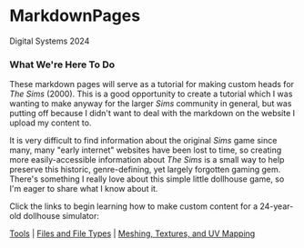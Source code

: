 # MarkdownPages
Digital Systems 2024

### What We're Here To Do
These markdown pages will serve as a tutorial for making custom heads for *The Sims* (2000). This is a good opportunity to create a tutorial which I was wanting to make anyway for the larger *Sims* community in general, but was putting off because I didn't want to deal with the markdown on the website I upload my content to.  

It is very difficult to find information about the original *Sims* game since many, many "early internet" websites have been lost to time, so creating more easily-accessible information about *The Sims* is a small way to help preserve this historic, genre-defining, yet largely forgotten gaming gem. There's something I really love about this simple little dollhouse game, so I'm eager to share what I know about it.  

Click the links to begin learning how to make custom content for a 24-year-old dollhouse simulator: 

[Tools](tools.md) | [Files and File Types](skn2objcxm.md) | [Meshing, Textures, and UV Mapping](meshing.md)
